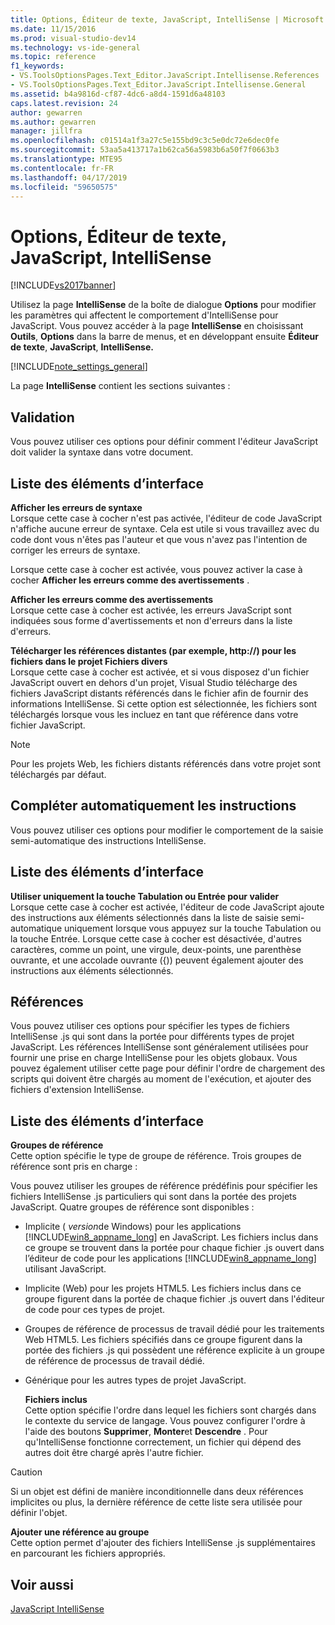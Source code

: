 ```yaml
---
title: Options, Éditeur de texte, JavaScript, IntelliSense | Microsoft Docs
ms.date: 11/15/2016
ms.prod: visual-studio-dev14
ms.technology: vs-ide-general
ms.topic: reference
f1_keywords:
- VS.ToolsOptionsPages.Text_Editor.JavaScript.Intellisense.References
- VS.ToolsOptionsPages.Text_Editor.JavaScript.Intellisense.General
ms.assetid: b4a9816d-cf87-4dc6-a8d4-1591d6a48103
caps.latest.revision: 24
author: gewarren
ms.author: gewarren
manager: jillfra
ms.openlocfilehash: c01514a1f3a27c5e155bd9c3c5e0dc72e6dec0fe
ms.sourcegitcommit: 53aa5a413717a1b62ca56a5983b6a50f7f0663b3
ms.translationtype: MTE95
ms.contentlocale: fr-FR
ms.lasthandoff: 04/17/2019
ms.locfileid: "59650575"
---
```

# <a name="options-text-editor-javascript-intellisense"></a>Options, Éditeur de texte, JavaScript, IntelliSense
[!INCLUDE[vs2017banner](../../includes/vs2017banner.md)]

Utilisez la page **IntelliSense** de la boîte de dialogue **Options** pour modifier les paramètres qui affectent le comportement d'IntelliSense pour JavaScript. Vous pouvez accéder à la page **IntelliSense** en choisissant **Outils**, **Options** dans la barre de menus, et en développant ensuite **Éditeur de texte**, **JavaScript**, **IntelliSense.**  
  
 [!INCLUDE[note_settings_general](../../includes/note-settings-general-md.md)]  
  
 La page **IntelliSense** contient les sections suivantes :  
  
## <a name="validation"></a>Validation  
 Vous pouvez utiliser ces options pour définir comment l'éditeur JavaScript doit valider la syntaxe dans votre document.  
  
## <a name="uielement-list"></a>Liste des éléments d’interface  
 **Afficher les erreurs de syntaxe**  
 Lorsque cette case à cocher n'est pas activée, l'éditeur de code JavaScript n'affiche aucune erreur de syntaxe. Cela est utile si vous travaillez avec du code dont vous n'êtes pas l'auteur et que vous n'avez pas l'intention de corriger les erreurs de syntaxe.  
  
 Lorsque cette case à cocher est activée, vous pouvez activer la case à cocher **Afficher les erreurs comme des avertissements** .  
  
 **Afficher les erreurs comme des avertissements**  
 Lorsque cette case à cocher est activée, les erreurs JavaScript sont indiquées sous forme d'avertissements et non d'erreurs dans la liste d'erreurs.  
  
 **Télécharger les références distantes (par exemple, http://) pour les fichiers dans le projet Fichiers divers**  
 Lorsque cette case à cocher est activée, et si vous disposez d'un fichier JavaScript ouvert en dehors d'un projet, Visual Studio télécharge des fichiers JavaScript distants référencés dans le fichier afin de fournir des informations IntelliSense. Si cette option est sélectionnée, les fichiers sont téléchargés lorsque vous les incluez en tant que référence dans votre fichier JavaScript.  
  
> [!NOTE]
>  Pour les projets Web, les fichiers distants référencés dans votre projet sont téléchargés par défaut.  
  
## <a name="statement-completion"></a>Compléter automatiquement les instructions  
 Vous pouvez utiliser ces options pour modifier le comportement de la saisie semi-automatique des instructions IntelliSense.  
  
## <a name="uielement-list"></a>Liste des éléments d’interface  
 **Utiliser uniquement la touche Tabulation ou Entrée pour valider**  
 Lorsque cette case à cocher est activée, l'éditeur de code JavaScript ajoute des instructions aux éléments sélectionnés dans la liste de saisie semi-automatique uniquement lorsque vous appuyez sur la touche Tabulation ou la touche Entrée. Lorsque cette case à cocher est désactivée, d'autres caractères, comme un point, une virgule, deux-points, une parenthèse ouvrante, et une accolade ouvrante ({)) peuvent également ajouter des instructions aux éléments sélectionnés.  
  
## <a name="references"></a>Références  
 Vous pouvez utiliser ces options pour spécifier les types de fichiers IntelliSense .js qui sont dans la portée pour différents types de projet JavaScript. Les références IntelliSense sont généralement utilisées pour fournir une prise en charge IntelliSense pour les objets globaux. Vous pouvez également utiliser cette page pour définir l'ordre de chargement des scripts qui doivent être chargés au moment de l'exécution, et ajouter des fichiers d'extension IntelliSense.  
  
## <a name="uielement-list"></a>Liste des éléments d’interface  
 **Groupes de référence**  
 Cette option spécifie le type de groupe de référence. Trois groupes de référence sont pris en charge :  
  
 Vous pouvez utiliser les groupes de référence prédéfinis pour spécifier les fichiers IntelliSense .js particuliers qui sont dans la portée des projets JavaScript. Quatre groupes de référence sont disponibles :  
  
- Implicite ( *version*de Windows) pour les applications [!INCLUDE[win8_appname_long](../../includes/win8-appname-long-md.md)] en JavaScript. Les fichiers inclus dans ce groupe se trouvent dans la portée pour chaque fichier .js ouvert dans l’éditeur de code pour les applications [!INCLUDE[win8_appname_long](../../includes/win8-appname-long-md.md)] utilisant JavaScript.  
  
- Implicite (Web) pour les projets HTML5. Les fichiers inclus dans ce groupe figurent dans la portée de chaque fichier .js ouvert dans l'éditeur de code pour ces types de projet.  
  
- Groupes de référence de processus de travail dédié pour les traitements Web HTML5. Les fichiers spécifiés dans ce groupe figurent dans la portée des fichiers .js qui possèdent une référence explicite à un groupe de référence de processus de travail dédié.  
  
- Générique pour les autres types de projet JavaScript.  
  
  **Fichiers inclus**  
  Cette option spécifie l'ordre dans lequel les fichiers sont chargés dans le contexte du service de langage. Vous pouvez configurer l'ordre à l'aide des boutons **Supprimer**, **Monter**et **Descendre** . Pour qu'IntelliSense fonctionne correctement, un fichier qui dépend des autres doit être chargé après l'autre fichier.  
  
> [!CAUTION]
>  Si un objet est défini de manière inconditionnelle dans deux références implicites ou plus, la dernière référence de cette liste sera utilisée pour définir l'objet.  
  
 **Ajouter une référence au groupe**  
 Cette option permet d'ajouter des fichiers IntelliSense .js supplémentaires en parcourant les fichiers appropriés.  
  
## <a name="see-also"></a>Voir aussi  
 [JavaScript IntelliSense](../../ide/javascript-intellisense.md)

